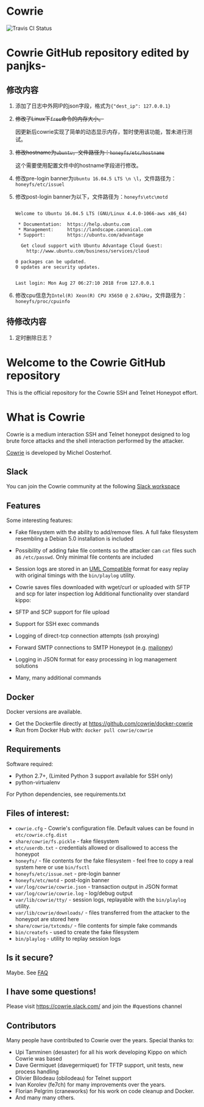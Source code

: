 Cowrie
======

![Travis CI Status](https://travis-ci.org/cowrie/cowrie.svg?branch=master "Travis CI Status")

# Cowrie GitHub repository edited by panjks-

## 修改内容

1. 添加了日志中外网IP的json字段，格式为`{"dest_ip": 127.0.0.1}`

2. ~~修改了Linux下`free`命令的内存大小。~~

   因更新后cowrie实现了简单的动态显示内存，暂时使用该功能，暂未进行测试。

3. ~~修改hostname为`ubuntu`，文件路径为：`honeyfs/etc/hostname`~~

   这个需要使用配置文件中的hostname字段进行修改。

4. 修改pre-login banner为`Ubuntu 16.04.5 LTS \n \l`，文件路径为：`honeyfs/etc/issuel`

5. 修改post-login banner为以下，文件路径为：`honeyfs\etc\motd`

   ```
   
   Welcome to Ubuntu 16.04.5 LTS (GNU/Linux 4.4.0-1066-aws x86_64)
   
    * Documentation:  https://help.ubuntu.com
    * Management:     https://landscape.canonical.com
    * Support:        https://ubuntu.com/advantage
   
     Get cloud support with Ubuntu Advantage Cloud Guest:
       http://www.ubuntu.com/business/services/cloud
   
   0 packages can be updated.
   0 updates are security updates.
   
   
   Last login: Mon Aug 27 06:27:10 2018 from 127.0.0.1
   
   ```

6. 修改cpu信息为`Intel(R) Xeon(R) CPU X5650 @ 2.67GHz`，文件路径为：`honeyfs/proc/cpuinfo`

## 待修改内容

1. 定时删除日志？

# Welcome to the Cowrie GitHub repository

This is the official repository for the Cowrie SSH and Telnet
Honeypot effort.

# What is Cowrie

Cowrie is a medium interaction SSH and Telnet honeypot designed to
log brute force attacks and the shell interaction performed by the
attacker.

[Cowrie](http://github.com/cowrie/cowrie/) is developed by Michel Oosterhof.

## Slack

You can join the Cowrie community at the following [Slack workspace](http://bit.ly/cowrieslack)

## Features

Some interesting features:

* Fake filesystem with the ability to add/remove files. A full fake filesystem resembling a Debian 5.0 installation is included
* Possibility of adding fake file contents so the attacker can `cat` files such as `/etc/passwd`. Only minimal file contents are included
* Session logs are stored in an [UML Compatible](http://user-mode-linux.sourceforge.net/)  format for easy replay with original timings with the `bin/playlog` utility.
* Cowrie saves files downloaded with wget/curl or uploaded with SFTP and scp for later inspection
log
Additional functionality over standard kippo:

* SFTP and SCP support for file upload
* Support for SSH exec commands
* Logging of direct-tcp connection attempts (ssh proxying)
* Forward SMTP connections to SMTP Honeypot (e.g. [mailoney](https://github.com/awhitehatter/mailoney))
* Logging in JSON format for easy processing in log management solutions
* Many, many additional commands

## Docker

Docker versions are available.
* Get the Dockerfile directly at https://github.com/cowrie/docker-cowrie
* Run from Docker Hub with: ```docker pull cowrie/cowrie```

## Requirements

Software required:

* Python 2.7+, (Limited Python 3 support available for SSH only)
* python-virtualenv

For Python dependencies, see requirements.txt

## Files of interest:

* `cowrie.cfg` - Cowrie's configuration file. Default values can be found in `etc/cowrie.cfg.dist`
* `share/cowrie/fs.pickle` - fake filesystem
* `etc/userdb.txt` - credentials allowed or disallowed to access the honeypot
* `honeyfs/` - file contents for the fake filesystem - feel free to copy a real system here or use `bin/fsctl`
* `honeyfs/etc/issue.net` - pre-login banner
* `honeyfs/etc/motd` - post-login banner
* `var/log/cowrie/cowrie.json` - transaction output in JSON format
* `var/log/cowrie/cowrie.log` - log/debug output
* `var/lib/cowrie/tty/` - session logs, replayable with the `bin/playlog` utility.
* `var/lib/cowrie/downloads/` - files transferred from the attacker to the honeypot are stored here
* `share/cowrie/txtcmds/` - file contents for simple fake commands
* `bin/createfs` - used to create the fake filesystem
* `bin/playlog` - utility to replay session logs

## Is it secure?

Maybe. See [FAQ](https://github.com/cowrie/cowrie/wiki/Frequently-Asked-Questions)

## I have some questions!

Please visit https://cowrie.slack.com/ and join the #questions channel

## Contributors

Many people have contributed to Cowrie over the years. Special thanks to:

* Upi Tamminen (desaster) for all his work developing Kippo on which Cowrie was based
* Dave Germiquet (davegermiquet) for TFTP support, unit tests, new process handling
* Olivier Bilodeau (obilodeau) for Telnet support
* Ivan Korolev (fe7ch) for many improvements over the years.
* Florian Pelgrim (craneworks) for his work on code cleanup and Docker.
* And many many others.

